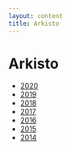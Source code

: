 ```yaml
---
layout: content
title: Arkisto
---
```


# Arkisto

<ul>
<li><a href="/arkisto/2020/">2020</a>
<li><a href="/arkisto/2019/">2019</a>
<li><a href="/arkisto/2018/">2018</a>
<li><a href="/arkisto/2017/">2017</a>
<li><a href="/arkisto/2016/">2016</a>
<li><a href="/arkisto/2015/">2015</a>
<li><a href="/arkisto/2014/">2014</a>

